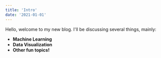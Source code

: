 ```yaml
---
title: 'Intro'
date: '2021-01-01'
---
```


Hello, welcome to my new blog. I'll be discussing several things, mainly:
- **Machine Learning**
- **Data Visualization**
- **Other fun topics!**
